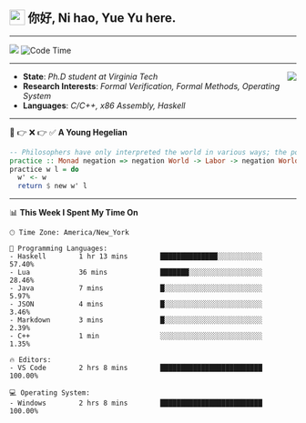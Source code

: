<h2> <img style="vertical-align: text-bottom;" src=https://slackmojis.com/emojis/13253-yay-frog/download/ width=27> 你好, Ni hao, Yue Yu here. </h2>

---

![](https://shields.io/badge/dynamic/json?color=blue&amp;label=Visitors&amp;query=value&amp;url=https://api.countapi.xyz/hit/fishjump.fishjump) ![Code Time](https://img.shields.io/badge/Code%20Time-250%20hrs%2043%20mins-blue)

---

<img align='right' src=https://slackmojis.com/emojis/5264-coding/download> </td>

- **State**: *Ph.D student at Virginia Tech*
- **Research Interests**: *Formal Verification, Formal Methods, Operating System*
- **Languages**: *C/C++, x86 Assembly, Haskell*

---

🚫 👉 ❌ 👉 ✅ **A Young Hegelian**

``` haskell
-- Philosophers have only interpreted the world in various ways; the point is to change it.
practice :: Monad negation => negation World -> Labor -> negation World
practice w l = do
  w' <- w
  return $ new w' l
```

---


📊 **This Week I Spent My Time On** 

```text
🕑︎ Time Zone: America/New_York

💬 Programming Languages:
- Haskell        1 hr 13 mins        ██████████████░░░░░░░░░░░     57.40%
- Lua            36 mins             ███████░░░░░░░░░░░░░░░░░░     28.46%
- Java           7 mins              █░░░░░░░░░░░░░░░░░░░░░░░░     5.97%
- JSON           4 mins              █░░░░░░░░░░░░░░░░░░░░░░░░     3.46%
- Markdown       3 mins              █░░░░░░░░░░░░░░░░░░░░░░░░     2.39%
- C++            1 min               ░░░░░░░░░░░░░░░░░░░░░░░░░     1.35%

🔥 Editors:
- VS Code        2 hrs 8 mins        █████████████████████████     100.00%

💻 Operating System:
- Windows        2 hrs 8 mins        █████████████████████████     100.00%
```

